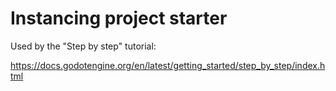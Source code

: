 # Instancing project starter

Used by the "Step by step" tutorial:

https://docs.godotengine.org/en/latest/getting_started/step_by_step/index.html
